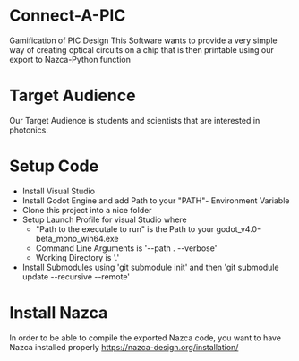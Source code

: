 # Connect-A-PIC
Gamification of PIC Design
This Software wants to provide a very simple way of creating optical circuits on a chip that is then printable using our export to Nazca-Python function

# Target Audience
Our Target Audience is students and scientists that are interested in photonics.

# Setup Code
* Install Visual Studio 
* Install Godot Engine and add Path to your "PATH"- Environment Variable
* Clone this project into a nice folder
* Setup Launch Profile for visual Studio where 
	* "Path to the executale to run" is the Path to your godot_v4.0-beta_mono_win64.exe 
	* Command Line Arguments is '--path . --verbose'
	* Working Directory is '.'
* Install Submodules using 'git submodule init' and then 'git submodule update --recursive --remote'

# Install Nazca 
In order to be able to compile the exported Nazca code, you want to have Nazca installed properly
https://nazca-design.org/installation/
